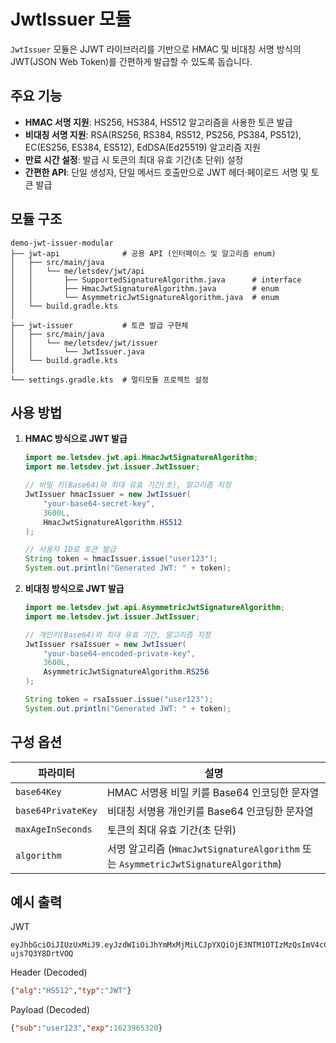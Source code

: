 # JwtIssuer 모듈

`JwtIssuer` 모듈은 JJWT 라이브러리를 기반으로 HMAC 및 비대칭 서명 방식의 JWT(JSON Web Token)를 간편하게 발급할 수 있도록 돕습니다.

## 주요 기능
- **HMAC 서명 지원**: HS256, HS384, HS512 알고리즘을 사용한 토큰 발급
- **비대칭 서명 지원**: RSA(RS256, RS384, RS512, PS256, PS384, PS512), EC(ES256, ES384, ES512), EdDSA(Ed25519) 알고리즘 지원
- **만료 시간 설정**: 발급 시 토큰의 최대 유효 기간(초 단위) 설정
- **간편한 API**: 단일 생성자, 단일 메서드 호출만으로 JWT 헤더·페이로드 서명 및 토큰 발급

## 모듈 구조

```
demo-jwt-issuer-modular
├── jwt-api              # 공용 API (인터페이스 및 알고리즘 enum)
│   ├── src/main/java
│   │   └── me/letsdev/jwt/api
│   │       ├── SupportedSignatureAlgorithm.java      # interface
│   │       ├── HmacJwtSignatureAlgorithm.java        # enum
│   │       └── AsymmetricJwtSignatureAlgorithm.java  # enum
│   └── build.gradle.kts
│
├── jwt-issuer           # 토큰 발급 구현체
│   ├── src/main/java
│   │   └── me/letsdev/jwt/issuer
│   │       └── JwtIssuer.java
│   └── build.gradle.kts
│
└── settings.gradle.kts  # 멀티모듈 프로젝트 설정
```

## 사용 방법

1. **HMAC 방식으로 JWT 발급**

   ```java
   import me.letsdev.jwt.api.HmacJwtSignatureAlgorithm;
   import me.letsdev.jwt.issuer.JwtIssuer;

   // 비밀 키(Base64)와 최대 유효 기간(초), 알고리즘 지정
   JwtIssuer hmacIssuer = new JwtIssuer(
       "your-base64-secret-key",
       3600L,
       HmacJwtSignatureAlgorithm.HS512
   );

   // 사용자 ID로 토큰 발급
   String token = hmacIssuer.issue("user123");
   System.out.println("Generated JWT: " + token);
   ```

2. **비대칭 방식으로 JWT 발급**

   ```java
   import me.letsdev.jwt.api.AsymmetricJwtSignatureAlgorithm;
   import me.letsdev.jwt.issuer.JwtIssuer;

   // 개인키(Base64)와 최대 유효 기간, 알고리즘 지정
   JwtIssuer rsaIssuer = new JwtIssuer(
       "your-base64-encoded-private-key",
       3600L,
       AsymmetricJwtSignatureAlgorithm.RS256
   );

   String token = rsaIssuer.issue("user123");
   System.out.println("Generated JWT: " + token);
   ```

## 구성 옵션

| 파라미터             | 설명                                       |
|-------------------|------------------------------------------|
| `base64Key`       | HMAC 서명용 비밀 키를 Base64 인코딩한 문자열            |
| `base64PrivateKey`| 비대칭 서명용 개인키를 Base64 인코딩한 문자열           |
| `maxAgeInSeconds` | 토큰의 최대 유효 기간(초 단위)                         |
| `algorithm`       | 서명 알고리즘 (`HmacJwtSignatureAlgorithm` 또는 `AsymmetricJwtSignatureAlgorithm`) |

## 예시 출력

JWT

```text
eyJhbGciOiJIUzUxMiJ9.eyJzdWIiOiJhYmMxMjMiLCJpYXQiOjE3NTM1OTIzMzQsImV4cCI6MTc1MzU5NTkzNH0.57_hK8u9J6ETF3bW0xmWanRVuF00uITIb51o21SdGltx4xgCNLVrP4ioxkoy2HZiAI_1abd-ujs7Q3Y8DrtVOQ
```

Header (Decoded)

```JSON
{"alg":"HS512","typ":"JWT"}
```

Payload (Decoded)

```json
{"sub":"user123","exp":1623965320}
```